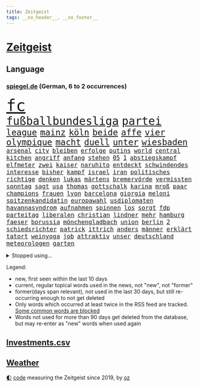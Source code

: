 ```yaml
---
title: Zeitgeist
tags: __no_header__, __no_footer__
---
```


# [Zeitgeist](https://oliz.io/zeitgeist/)

## Language

<h3><a href="https://www.spiegel.de" target="_blank">spiegel.de</a> (German, 6 to 2 occurrences)</h3>
<p style="font-family:monospace">
<span style="font-size:32pt"><a href="news_links.html#fc" class="current">fc</a></span>
<br>
<span style="font-size:22pt"><a href="news_links.html#fußballbundesliga" class="current">fußballbundesliga</a></span>
<span style="font-size:22pt"><a href="news_links.html#partei" class="current">partei</a></span>
<br>
<span style="font-size:17pt"><a href="news_links.html#league" class="current">league</a></span>
<span style="font-size:17pt"><a href="news_links.html#mainz" class="current">mainz</a></span>
<span style="font-size:17pt"><a href="news_links.html#köln" class="current">köln</a></span>
<span style="font-size:17pt"><a href="news_links.html#beide" class="current">beide</a></span>
<span style="font-size:17pt"><a href="news_links.html#affe" class="new">affe</a></span>
<span style="font-size:17pt"><a href="news_links.html#vier" class="current">vier</a></span>
<span style="font-size:17pt"><a href="news_links.html#olympique" class="current">olympique</a></span>
<span style="font-size:17pt"><a href="news_links.html#macht" class="current">macht</a></span>
<span style="font-size:17pt"><a href="news_links.html#duell" class="current">duell</a></span>
<span style="font-size:17pt"><a href="news_links.html#unter" class="current">unter</a></span>
<span style="font-size:17pt"><a href="news_links.html#wiesbaden" class="current">wiesbaden</a></span>
<br>
<span style="font-size:12pt"><a href="news_links.html#arsenal" class="current">arsenal</a></span>
<span style="font-size:12pt"><a href="news_links.html#city" class="current">city</a></span>
<span style="font-size:12pt"><a href="news_links.html#bleiben" class="current">bleiben</a></span>
<span style="font-size:12pt"><a href="news_links.html#erfolge" class="current">erfolge</a></span>
<span style="font-size:12pt"><a href="news_links.html#putins" class="current">putins</a></span>
<span style="font-size:12pt"><a href="news_links.html#world" class="current">world</a></span>
<span style="font-size:12pt"><a href="news_links.html#central" class="current">central</a></span>
<span style="font-size:12pt"><a href="news_links.html#kitchen" class="current">kitchen</a></span>
<span style="font-size:12pt"><a href="news_links.html#angriff" class="current">angriff</a></span>
<span style="font-size:12pt"><a href="news_links.html#anfang" class="current">anfang</a></span>
<span style="font-size:12pt"><a href="news_links.html#stehen" class="current">stehen</a></span>
<span style="font-size:12pt"><a href="news_links.html#05" class="current">05</a></span>
<span style="font-size:12pt"><a href="news_links.html#1" class="current">1</a></span>
<span style="font-size:12pt"><a href="news_links.html#abstiegskampf" class="current">abstiegskampf</a></span>
<span style="font-size:12pt"><a href="news_links.html#elfmeter" class="current">elfmeter</a></span>
<span style="font-size:12pt"><a href="news_links.html#zwei" class="current">zwei</a></span>
<span style="font-size:12pt"><a href="news_links.html#kaiser" class="current">kaiser</a></span>
<span style="font-size:12pt"><a href="news_links.html#naruhito" class="new">naruhito</a></span>
<span style="font-size:12pt"><a href="news_links.html#entdeckt" class="current">entdeckt</a></span>
<span style="font-size:12pt"><a href="news_links.html#schwindendes" class="new">schwindendes</a></span>
<span style="font-size:12pt"><a href="news_links.html#interesse" class="current">interesse</a></span>
<span style="font-size:12pt"><a href="news_links.html#bisher" class="current">bisher</a></span>
<span style="font-size:12pt"><a href="news_links.html#kampf" class="current">kampf</a></span>
<span style="font-size:12pt"><a href="news_links.html#israel" class="current">israel</a></span>
<span style="font-size:12pt"><a href="news_links.html#iran" class="current">iran</a></span>
<span style="font-size:12pt"><a href="news_links.html#politisches" class="current">politisches</a></span>
<span style="font-size:12pt"><a href="news_links.html#richtige" class="current">richtige</a></span>
<span style="font-size:12pt"><a href="news_links.html#denken" class="current">denken</a></span>
<span style="font-size:12pt"><a href="news_links.html#lukas" class="current">lukas</a></span>
<span style="font-size:12pt"><a href="news_links.html#märtens" class="new">märtens</a></span>
<span style="font-size:12pt"><a href="news_links.html#bremervörde" class="new">bremervörde</a></span>
<span style="font-size:12pt"><a href="news_links.html#vermissten" class="current">vermissten</a></span>
<span style="font-size:12pt"><a href="news_links.html#sonntag" class="current">sonntag</a></span>
<span style="font-size:12pt"><a href="news_links.html#sagt" class="current">sagt</a></span>
<span style="font-size:12pt"><a href="news_links.html#usa" class="current">usa</a></span>
<span style="font-size:12pt"><a href="news_links.html#thomas" class="current">thomas</a></span>
<span style="font-size:12pt"><a href="news_links.html#gottschalk" class="new">gottschalk</a></span>
<span style="font-size:12pt"><a href="news_links.html#karina" class="current">karina</a></span>
<span style="font-size:12pt"><a href="news_links.html#mroß" class="new">mroß</a></span>
<span style="font-size:12pt"><a href="news_links.html#paar" class="current">paar</a></span>
<span style="font-size:12pt"><a href="news_links.html#champions" class="current">champions</a></span>
<span style="font-size:12pt"><a href="news_links.html#frauen" class="current">frauen</a></span>
<span style="font-size:12pt"><a href="news_links.html#lyon" class="current">lyon</a></span>
<span style="font-size:12pt"><a href="news_links.html#barcelona" class="current">barcelona</a></span>
<span style="font-size:12pt"><a href="news_links.html#giorgia" class="current">giorgia</a></span>
<span style="font-size:12pt"><a href="news_links.html#meloni" class="current">meloni</a></span>
<span style="font-size:12pt"><a href="news_links.html#spitzenkandidatin" class="new">spitzenkandidatin</a></span>
<span style="font-size:12pt"><a href="news_links.html#europawahl" class="current">europawahl</a></span>
<span style="font-size:12pt"><a href="news_links.html#usdiplomaten" class="current">usdiplomaten</a></span>
<span style="font-size:12pt"><a href="news_links.html#havannasyndrom" class="current">havannasyndrom</a></span>
<span style="font-size:12pt"><a href="news_links.html#aufnahmen" class="current">aufnahmen</a></span>
<span style="font-size:12pt"><a href="news_links.html#spinnen" class="new">spinnen</a></span>
<span style="font-size:12pt"><a href="news_links.html#los" class="current">los</a></span>
<span style="font-size:12pt"><a href="news_links.html#sorgt" class="current">sorgt</a></span>
<span style="font-size:12pt"><a href="news_links.html#fdp" class="current">fdp</a></span>
<span style="font-size:12pt"><a href="news_links.html#parteitag" class="current">parteitag</a></span>
<span style="font-size:12pt"><a href="news_links.html#liberalen" class="current">liberalen</a></span>
<span style="font-size:12pt"><a href="news_links.html#christian" class="current">christian</a></span>
<span style="font-size:12pt"><a href="news_links.html#lindner" class="current">lindner</a></span>
<span style="font-size:12pt"><a href="news_links.html#mehr" class="current">mehr</a></span>
<span style="font-size:12pt"><a href="news_links.html#hamburg" class="current">hamburg</a></span>
<span style="font-size:12pt"><a href="news_links.html#faeser" class="current">faeser</a></span>
<span style="font-size:12pt"><a href="news_links.html#borussia" class="current">borussia</a></span>
<span style="font-size:12pt"><a href="news_links.html#mönchengladbach" class="current">mönchengladbach</a></span>
<span style="font-size:12pt"><a href="news_links.html#union" class="current">union</a></span>
<span style="font-size:12pt"><a href="news_links.html#berlin" class="current">berlin</a></span>
<span style="font-size:12pt"><a href="news_links.html#2" class="current">2</a></span>
<span style="font-size:12pt"><a href="news_links.html#schiedsrichter" class="current">schiedsrichter</a></span>
<span style="font-size:12pt"><a href="news_links.html#patrick" class="current">patrick</a></span>
<span style="font-size:12pt"><a href="news_links.html#ittrich" class="current">ittrich</a></span>
<span style="font-size:12pt"><a href="news_links.html#anders" class="current">anders</a></span>
<span style="font-size:12pt"><a href="news_links.html#männer" class="current">männer</a></span>
<span style="font-size:12pt"><a href="news_links.html#erklärt" class="current">erklärt</a></span>
<span style="font-size:12pt"><a href="news_links.html#tatort" class="current">tatort</a></span>
<span style="font-size:12pt"><a href="news_links.html#weinyoga" class="new">weinyoga</a></span>
<span style="font-size:12pt"><a href="news_links.html#job" class="current">job</a></span>
<span style="font-size:12pt"><a href="news_links.html#attraktiv" class="current">attraktiv</a></span>
<span style="font-size:12pt"><a href="news_links.html#unser" class="current">unser</a></span>
<span style="font-size:12pt"><a href="news_links.html#deutschland" class="current">deutschland</a></span>
<span style="font-size:12pt"><a href="news_links.html#meteorologen" class="current">meteorologen</a></span>
<span style="font-size:12pt"><a href="news_links.html#garten" class="current">garten</a></span>
</p>
<details>
<summary>Stopped using...</summary>
<p class="former" style="font-size:12pt">
kino(1285) beschreibt(1284) gründer(1284) 2000(1283) bewerber(1283) entwicklungen(1283) haftstrafe(1283) äußern(1283) jemand(1282) äußerungen(1282) atmosphäre(1281) überlebte(1281) ard(1280) kündigen(1280) trauer(1280) uspräsidenten(1280) verlängern(1280) verschoben(1280) angeblichen(1279) beachten(1279) flüchtlinge(1279) gemeldet(1279) künftigen(1279) nachfolge(1279) nachfolger(1279) persönliche(1279) portugal(1279) rand(1279) berufung(1278) gefährlichen(1278) kabinett(1278) rest(1278) sprache(1278) beispielen(1277) kolumnist(1277) kraftvoll(1277) nigeria(1277) normal(1277) protestiert(1277) radikale(1277) runde(1277) rückschlag(1277) schwedische(1277) coronavirus(1276) dokumente(1276) einstigen(1276) klima(1276) längere(1276) nein(1276) sports(1276) stolz(1276) städte(1276) weder(1276) zuversicht(1276) aussage(1275) benzin(1275) coronakrise(1275) energien(1275) entschuldigt(1275) nominiert(1275) ungarns(1275) engagement(1274) i(1274) infektionen(1274) jüngeren(1274) lebte(1274) warschau(1274) wirtschaftlichen(1274) erwägt(1273) institut(1273) kollaps(1273) null(1273) schwierigkeiten(1273) strecke(1273) vergessen(1273) nordsee(1272) teilnehmer(1272) trainieren(1272) 50000(1271) erkrankung(1271) fußballprofi(1271) leichen(1271) mitteln(1271) oliver(1271) weite(1271) zählen(1271) gehalten(1270) jagd(1270) übernahme(1270) sicherte(1269) vertrauen(1269) belarussische(1268) erfunden(1268) schüssen(1268) verpasst(1268) ausmaß(1267) missbraucht(1267) überholt(1267) halb(1265) vorgestellt(1264) holocaust(1263) kim(1262) mieten(1261) sozialdemokraten(1259) parallelen(1258) umgeht(1258) eigenes(1257) abgelehnt(1256) offenbart(1256) führenden(1255) not(1255) schießen(1255) harten(1254) mission(1254) bestmarke(1251) freiwillig(1251) sitzung(1251) entschuldigung(1249) verpasste(1234) ära(1232) missbrauchs(1221) hitler(1218) heidelberg(1189) rein(1136) enthalten(1086) verlag(1086) charles(1082) drohende(1038) kolumbien(1034) ausnahme(1021) gremium(986) polnischen(983) wellen(980) schwarz(966) umkämpften(965) gehälter(943) fifa(942) games(926) millionenhöhe(920) demo(919) krankenkassen(914) jährlich(908) empfehlen(905) hendrik(902) 41(893) härte(889) stadtteil(885) schülerin(882) fußballs(876) coaching(872) laura(866) außenministerium(863) weiten(834) gefechte(832) bat(830) zusammenhalt(817) bonn(811) explosionen(810) streik(803) umfragen(793) samt(773) jennifer(768) gebiete(763) schneiden(760) erneuerbare(756) langsam(750) starkes(744) wall(736) jack(718) hammer(710) dahin(705) export(705) suchte(693) chefs(685) debattiert(685) exuspräsident(684) stockholm(681) schwächen(679) iii(677) kühnert(673) sexuell(667) misshandelt(662) wozu(655) partnerin(650) entschuldigen(644) fassungslos(639) eigentliche(627) studentin(609) ganzes(604) hände(602) herunter(598) töne(594) lula(589) nackt(587) kita(585) erzielte(584) überreste(584) nutzern(575) quer(565) angreifen(564) kollege(562) eingeschaltet(561) direktor(555) hit(549) spaltet(548) pjöngjang(540) taucher(534) sam(531) umfassende(526) abgeben(522) überzeugte(521) ausgemacht(514) spielzeug(514) one(513) bedienen(512) ig(509) metall(509) singt(505) mitgliedern(503) überlebende(502) dfbelf(496) strafanzeige(491) durcheinander(490) kurzzeitig(488) mächtige(487) jong(486) un(486) gekündigt(480) rammt(476) kulturkampf(475) passanten(463) gebühren(462) plätze(459) wohlstand(456) statistik(455) fahrbahn(443) wettlauf(439) jene(436) kleinere(431) 140(428) eskalierte(426) bär(425) panik(421) 130(419) 51(419) attackieren(419) loswerden(417) stillstand(415) wahlsieger(415) verzögerung(414) arbeitskampf(410) geschnappt(410) instituts(409) ausflug(407) menschliche(406) rio(400) ankommen(397) gestreikt(394) wagenknechts(394) transformation(389) hollywoodstar(384) optionen(383) bezieht(382) denkmal(380) dürren(380) parteichefin(377) w(377) geschwächt(376) 2027(373) heimlich(371) wiedergewählt(369) länderspiele(368) produkt(368) gekürt(367) linkspartei(367) drohte(365) 13jährige(364) lebenden(360) arbeitswelt(356) lina(356) solar(356) staatsbürger(356) stuft(355) massenhaft(353) beine(351) kolleginnen(351) gedenkt(350) luxus(349) ost(347) belgische(344) ikone(343) auffällig(341) beteiligte(334) gelernt(334) berühmtesten(333) miese(333) filmbranche(332) radikalisierung(331) institute(330) gegnern(329) heiklen(329) 9(327) drang(327) massen(323) beruft(321) finger(321) vogel(320) blicke(319) neuwahlen(319) ankurbeln(317) popp(316) achtjährige(315) bekennt(315) entgehen(315) open(314) würdigung(307) leichte(304) blockierte(303) abenteuer(301) bundesagentur(301) trauma(295) bundesarbeitsgericht(294) milliardenschweren(293) missstände(293) busfahrer(292) errichtet(292) reiner(292) vorlegen(289) spaghetti(286) vorbilder(286) gesellschaftliche(285) 30jähriger(281) anteile(281) landeshauptstadt(280) gleichermaßen(279) massiver(278) nationalteam(278) werner(278) strafverfahren(277) zutaten(276) dfbfrauen(275) burger(273) essener(273) soziologe(273) arbeitslosen(272) effizienter(272) goldene(269) realistisch(261) erstaunlich(257) exemplar(257) geglückt(257) terroranschläge(257) argentiniens(256) geleistet(256) iphone(256) andré(255) jemen(255) angabe(254) costa(251) entstand(250) kindesmissbrauch(250) angefeindet(249) südkoreanische(247) unerwartete(247) monatelange(246) inka(245) geprüft(243) recherche(243) beschwört(240) debütant(240) reinen(239) chancenlos(237) sichergestellt(237) exfrau(235) hebel(235) bestens(234) verglichen(234) fußballweltverband(233) andauern(232) ticketpreise(232) tätig(231) unbeeindruckt(228) hall(226) betrag(225) makeup(225) karrierecoach(224) franziska(223) rätselhafte(223) british(222) gewechselt(221) jugendorganisation(218) reformiert(215) rki(215) evergrande(214) attentäter(208) verbannen(207) beschwert(206) düsteren(206) glänzt(206) son(205) 23jährigen(204) digitaler(204) spdgeneralsekretär(204) bezug(203) müde(203) noten(203) tauchen(203) frisches(202) filmpreis(201) peinliche(201) sexualisierten(201) appellieren(199) gelobt(199) mitmenschen(198) angeführt(196) berüchtigte(196) estlands(196) kallas(196) kritikerin(195) erstaunliche(194) kräftiger(194) kubicki(194) reifen(194) chip(193) widmete(193) baute(192) denver(192) spurlos(192) ultrarechten(192) weitreichenden(190) geschäftspartner(188) grenzregion(187) leitzins(187) längerem(187) protestierenden(187) verschickt(187) tolle(186) 54jähriger(185) einlegen(185) bahnsteig(184) betriebsrat(184) sanierung(184) militäroffensive(183) bist(182) mittwochmorgen(182) kanadier(181) südchinesischen(181) belgrad(178) betrugsprozess(178) irreguläre(178) effenbergbank(177) gefüllt(177) schmalkalden(177) absichtlich(176) geregelt(176) husten(175) schuster(175) größenwahn(174) tanzen(174) unterscheidet(174) angerufen(173) exemplare(173) geschleudert(173) überfüllten(173) bas(172) bundestagspräsidentin(172) bärbel(172) neukölln(172) stadtzentrum(172) krebsdiagnose(171) kongress(170) oberlandesgericht(169) uneins(166) bodenoffensive(165) gewähren(165) normale(165) angeschlagen(164) raketenbeschuss(164) spender(164) überfielen(164) eingedrungen(162) nordwesten(162) regierungserklärung(160) vulkanausbruch(160) angespannten(159) solange(158) club(157) cottbus(157) fdpvize(157) flensburg(157) enttäuschen(156) luxushotel(156) raketenangriffen(156) versammelt(156) lufthansatochter(155) staatssekretärin(154) mogelpackung(153) versperrt(153) autonomiebehörde(152) düpiert(149) exportiert(149) südchinesisches(149) überdenken(149) häme(148) unterschätzt(148) bahnkunden(147) crown(147) freiem(147) furchtbar(147) gefeierte(147) claus(146) einschnitte(146) gdlchef(146) lernte(146) lokführergewerkschaft(146) netzbetreiber(146) veränderung(146) weselsky(146) nationalmannschaftskapitän(145) anreize(144) db(144) bewacht(143) erwünscht(143) kanzlerkandidat(143) neffe(143) oppositionspartei(143) evan(142) weitem(142) spendet(141) 60000(140) gesundheitsbehörde(140) kolumbiens(140) spdfraktionschef(140) sprit(140) haderte(139) natopartner(139) bedingt(138) geräten(138) staatsoberhaupt(138) lieferkettengesetz(137) 240(136) portugals(135) wisconsin(135) bundesverfassungsgerichts(134) eingestürzten(134) kündigungen(134) lokführern(134) stichwaffe(134) kleider(133) lebensstil(133) nürnberger(133) verlagern(133) diverse(132) bertelsmann(131) brutalität(131) clarke(131) gazas(131) genozid(131) psychologe(131) jesus(129) toleranz(129) dfbteam(128) mileis(128) verstaatlichung(128) damaligen(127) janeiro(127) mutmaßlichem(127) durchgang(126) ernsthaft(126) prägenden(126) ausgleich(125) mehrwertsteuersatz(125) orbáns(125) taugt(125) fördere(124) geplantes(124) oscars(124) vernunft(123) versteigern(123) flaggen(122) skigebiet(122) gebilligt(121) gershkovich(121) genügend(120) usverteidigungsminister(120) landwirtschaftsminister(119) odessa(119) vermittlungsausschuss(119) wachstumschancengesetz(119) argument(118) berufsgruppen(118) neuseelands(118) portemonnaie(118) renten(118) tina(118) verfallen(118) dauerkrise(117) heimischen(117) sängerinnen(117) ehefrauen(116) straftäter(116) erstarken(115) freddie(114) güterverkehr(114) mercury(114) stoffe(114) zeitdruck(114) förderprogramme(113) catherine(112) donnerstagmorgen(112) fabrik(112) hebamme(112) natopartnern(112) strompreisen(112) blockbuster(111) buchempfehlungen(111) gesamtweltcup(111) gier(111) grundgesetzänderung(111) zone(111) einstufung(110) harvard(110) konstantin(110) zeitalter(110) zuversichtlich(110) agentur(109) beigelegt(109) falle(109) roberts(109) versteht(109) inhaftierten(108) masterplan(108) onlinehändler(108) aktiviert(107) präsidentschaftswahlen(107) teamkollegen(107) abende(106) amtierende(106) brasilianische(106) eiskunstlauf(106) vorsitz(106) beschränken(105) inhaftiert(105) materie(105) kernenergie(104) verzicht(104) 1945(103) grandslamsiegerin(103) interessieren(103) shoppingapp(103) temu(103) tiefsten(103) whistleblower(103) wohnhausbrand(103) humanitärer(102) prägende(102) schritte(102) verkünden(102) zunehmende(102) angezweifelt(101) anzugreifen(101) dreyer(101) gezahlt(101) postete(101) toni(101) agrardiesel(100) center(100) kroos(100) belastungen(99) mikro(99) nominierungen(99) länderkammer(98) medienhäuser(98) scorsese(98) viereinhalb(98) bernhard(97) designs(97) high(97) maersk(97) cavallo(96) banksy(95) erkranken(95) vorgänge(95) belgorod(94) uspräsidentschaftswahl(94) westukraine(94) socken(93) talk(93) verwendung(93) gleichberechtigung(92) pavlović(92) 118(91) ausgelagert(91) begegnen(91) eughurteil(91) hausbesitzer(91) kulturbetriebs(91) massenweise(91) dämon(90) fossil(90) gaspreise(90) hoheitsansprüche(90) huthimilizen(90) jensen(90) meeresgebiet(90) transaktion(90) eigentum(89) kinderpornografie(89) muskeln(89) preiswerte(89) starre(89) verknüpfen(89) überschatten(89) 136(88) brennende(88) fritz(88) jeans(88) nvidia(88) wundersame(88) 1980(87) wofür(87) bekennerschreiben(86) brettspiel(86) hindeuten(86) nussbaum(86) pazifik(86) terrorverdächtige(86) vorm(86) abfahrt(85) altbau(85) artillerie(85) brasilianer(85) britin(85) cdu/csu(85) inflationsausgleich(85) luftraumverletzung(85) oregon(85) 53jähriger(84) kommando(84) neuwahl(84) regalen(84) wilhelm(84) bienen(83) browser(83) gesetzliche(83) leichtes(83) umarmt(83) verschuldet(83) abbringen(82) ardserie(82) exmann(82) sparpläne(82) badenwürttembergischen(81) cotrainer(81) elisabeth(81) ferien(81) helme(81) spitzenkoch(81) blockaden(80) besänftigen(79) chrome(79) expolizist(79) schmecken(79) brüllende(78) gefürchtet(78) stromausfälle(78) anreiz(77) erstatten(77) generals(77) hoteliers(77) livestreams(77) mehrjährige(77) privates(77) protestierende(77) stau(77) täters(77) zero(77) dreh(76) gepäck(76) hermès(76) justizministerium(76) kollabierten(76) remigration(76) remigrationstreffen(76) rückwirkend(76) stürmten(76) testspiele(76) usuniversität(76) verließen(76) weiblicher(76) zulasten(76) 2009(75) christdemokrat(75) cnn(75) gewaltiger(75) giftigsten(75) glücklose(75) hebei(75) himmels(75) homöopathie(75) homöopathische(75) luca(75) medizinisches(75) schusswaffen(75) zögerlich(75) überfüllte(75) alaskaairlinesboeing(74) einigem(74) agrarprodukte(73) bodenpersonal(73) energieministerin(73) losgehen(73) magull(73) binneni(72) etlicher(72) parallelwelt(72) vorankommen(72) ausgang(71) frühes(71) gekracht(71) marlene(71) weltpolitik(71) agrardieselsubventionen(70) bauerndemos(70) flugtaxis(70) gras(70) grundsatz(70) komplexen(70) saul(70) sexarbeiterin(70) taurus(70) uskonkurrenten(70) verschlingt(70) anwaltskosten(69) dominant(69) gleichaltrigen(69) modernes(69) mäzen(69) rallye(69) reemtsma(69) sozialforschung(69) überraschen(69) burkhard(68) gegenmaßnahmen(68) scheidet(68) terrormiliz(68) argumente(67) entlastungen(67) getreide(67) krebskrank(67) lautstark(67) neuheiten(67) stöbern(67) unbezahlbar(67) ausprobieren(66) finanzielle(66) hochrangige(66) mails(66) mitteilte(66) tarifstreits(66) vergleichbare(66) 2050(65) abwehren(65) ball(65) funktion(65) shein(65) unwort(65) volksbank(65) werks(65) zerrissen(65) anonymen(64) do(64) gefühlen(64) grandslamturnier(64) grünenministerin(64) hauptgründe(64) kommunisten(64) lästert(64) palmen(64) riesenslalom(64) asiatischen(63) aufgespürt(63) biodiesel(63) wohlstands(63) blenden(62) ergangen(62) gegenentwurf(62) gelegentlich(62) lifte(62) russisch(62) zusammenhängen(62) bezogen(61) hose(61) korallenriffe(61) riegel(61) wohnungsbrand(61) aryna(60) bedanken(60) freigeben(60) mediathek(60) sabalenka(60) stadtgebiet(60) wirtschaftsschwäche(60) ärztliche(60) anwalts(59) gigaset(59) sicherheitsdienst(59) sonderlich(59) wunschliste(59) 19jähriger(58) altmeister(58) auswechseln(58) sacha(58) solches(58) vermieter(58) verübte(58) zeugnis(58) angehoben(57) besonderer(57) mähroboter(57) studiert(57) bestreikt(56) french(56) grotesk(56) ideale(56) influencerinnen(56) umweltaktivisten(56) wilson(56) bildungssystem(55) geparkte(55) umgekehrt(55) verteidigungsplan(55) atemnot(54) reichenhall(54) sapiens(54) ausfahrt(53) menschheitsgeschichte(53) rückstände(53) unkonzentriert(53) verbraucherschutz(53) wildschwein(53) achtungserfolg(52) augenzeugin(52) auslieferung(52) fraglich(52) katalonien(52) parlamentspräsidentin(52) schrift(52) bedeutendsten(51) maßstäbe(51) passat(51) verschwindet(51) achtzigern(50) binden(50) elterngeldreform(50) erkrankten(50) glückte(50) lebenslang(50) alternativlos(49) assange(49) hing(49) wikileaksgründers(49) wochenlanger(49) zauber(49) ächzt(49) augenzeugen(48) ausgehandelte(48) beliefert(48) bundesstraße(48) geschwindigkeit(48) hanna(48) jahrzehntelange(48) vergütung(48) auseinanderliegen(47) ausgewählte(47) beschränkt(47) extinguishers(47) lufthansabodenpersonal(47) partnern(47) sinkenden(47) tee(47) tyre(47) usareise(47) verirrte(47) widerstände(47) 180000(46) gebote(46) absolviert(45) compact(45) herkömmliche(45) vermittler(45) weimarer(45) compactmagazin(44) einfachste(44) eurer(44) geiseldrama(44) lea(44) vorgetäuschten(44) ansonsten(43) nickel(43) quarantäne(43) spontan(43) befürchtungen(42) gutbehrami(42) klärt(42) lara(42) schweizerin(42) terrors(42) wahrnehmen(42) genz(41) lohnausgleich(41) vorschrift(41) aktenzeichen(40) erhältlich(40) hereingefallen(40) kostenlosen(40) mordvorwürfe(40) passant(40) 28jährigen(39) altersgrenze(39) aufheben(39) ewigkeit(39) haftet(39) intensive(39) klischees(39) nebenwirkungen(39) sabine(39) aufpreis(38) cordula(38) fußballbundesligisten(38) geheimdiensten(38) originelle(38) sophia(38) spektakels(38) unionschef(38) verletzungsbedingt(38) verpflichtungen(38) betriebsratswahl(37) bizarre(37) herrn(37) natomitglieder(37) sumoringer(37) washingtons(37) bear(36) berufsleben(36) ergebnislos(36) euagrarpolitik(36) gewalttat(36) netten(36) sportartikelhersteller(36) topmodel(36) kaja(35) rollstuhl(35) schwerem(35) vertragen(35) abwesenheit(34) ausrasten(34) mehrwertsteuersenkung(34) verstorben(34) abwechslung(33) fotografiert(33) komponenten(33) persönliches(33) rheinmetall(33) sportevents(33) vizebürgermeister(33) wikileaksgründer(33) alpha(32) dani(32) hysterische(32) klarmachen(32) skifahrerin(32) stabile(32) urban(32) vorgegangen(32) entkommt(31) komponist(31) lahmt(31) landesverrat(31) begnügen(30) kremltruppen(30) kusminow(30) rückruf(30) tränende(30) börsengang(29) fing(29) havarie(29) minderheitsregierung(29) organ(29) pendelt(29) thcgrenzwert(29) täuschen(29) bedrohten(28) biopics(28) deserteur(28) exfußballer(28) familienangehörige(28) fsb(28) kinderbüchern(28) krachte(28) niederländisches(28) philippinisches(28) rafterroristen(28) salzburg(28) zuschauerrolle(28) einsammeln(27) ernstvolker(27) lohnsteigerungen(27) reddit(27) vermutung(27) wahres(27) absichten(26) absperrungen(26) barbiefilm(26) hotspur(26) internen(26) kriegsversehrten(26) masern(26) schicke(26) seiler(26) tottenham(26) bahnt(25) kippte(25) löhne(25) optimal(25) verbrechens(25) verwundbar(25) übergroße(25) dfbfunktionäre(24) schmerzhafte(24) speicherung(24) vertritt(24) zerbrachen(24) grundschüler(23) interest(23) verstörenden(23) ambitionierte(22) datenschutzbehörde(22) douglas(22) erfolgsaussichten(22) hansböcklerstiftung(22) jamal(22) komplizen(22) musiala(22) nemesis(22) raffinerie(22) strebte(22) theo(22) zwanziger(22) ablehnt(21) aufregende(21) erneuerbarer(21) flüchtlingen(21) forschungsinstitute(21) huthiangriff(21) kürze(21) treppenhaus(21) trinkwasser(21) verurteilter(21) garden(20) krankheitserreger(20) rosiges(20) cochefin(19) huthidrohnenangriff(19) idaho(19) verlagen(19) weltsicherheitsrat(19) übernachtet(19) alleingang(18) bundeswehrsoldat(18) cambridge(18) ersatz(18) filmschaffende(18) milliardärs(18) feministische(17) jünger(17) beitragszahler(16) gattung(16) lacht(16) montenegro(16) rennens(16) taurusleak(16) ungenutzt(16) wandels(16) 38jährige(15) australischen(15) dianas(15) sulayem(15) ferkel(14) gebunden(14) hinterlegt(14) lagerfeld(14) todesstoß(14) chatnachrichten(13) looks(13) populismus(13) rupert(13) stechen(13) verkehrsministerium(13) bankmanfried(12) beschimpfen(12) flughafens(12) ftx(12) schlichter(12) titanic(12) 01(11) alters(11) kulinarik(11) schulkinder(11) verfassungswidrig(11)
</p>
</details>
<p>Legend:
<ul>
<li><span class="new">new</span>, first seen within the last 10 days</li>
<li><span class="current">current</span>, regular topical words used in the news, not "new", not "former"</li>
<li><span class="former">former(days span relevant)</span>, not used in the last 30 days, but still re-occurring enough to not get deleted</li>
<li>Only words which occurred at least twice in the RSS feed are tracked. <a href="language/filters.py">Some common words are blocked</a></li>
<li>Words not used for more than 90 days get deleted from the database, but may re-enter as "new" words when used again</li>
</ul>
</p>

## [Investments](investments.html)[.csv](investments.csv)

## [Weather](weather.html)

<footer>
<a href="javascript:toggleTheme()" class="nav">🌓</a>
<a href="https://github.com/ooz/zeitgeist">code</a> measuring the Zeitgeist since 2019, by <a href="https://oliz.io">oz</a>
</footer>
